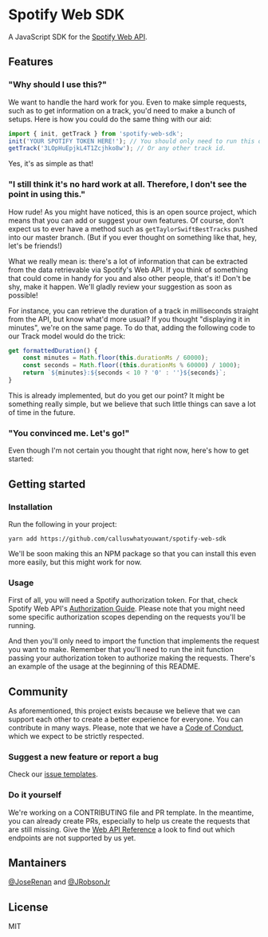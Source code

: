 # Spotify Web SDK

A JavaScript SDK for the [Spotify Web API](https://developer.spotify.com/documentation/web-api/).

## Features

### "Why should I use this?"

We want to handle the hard work for you.
Even to make simple requests, such as to get information on a track, you'd need to make a bunch of setups.
Here is how you could do the same thing with our aid:

```javascript
import { init, getTrack } from 'spotify-web-sdk';
init('YOUR SPOTIFY TOKEN HERE!'); // You should only need to run this once.
getTrack('3LOpHuEpjkL4T1Zcjhko8w'); // Or any other track id.
```

Yes, it's as simple as that!

### "I still think it's no hard work at all. Therefore, I don't see the point in using this."

How rude!
As you might have noticed, this is an open source project, which means that you can add or suggest your own features.
Of course, don't expect us to ever have a method such as `getTaylorSwiftBestTracks` pushed into our master branch.
(But if you ever thought on something like that, hey, let's be friends!)

What we really mean is: there's a lot of information that can be extracted from the data retrievable via Spotify's Web API.
If you think of something that could come in handy for you and also other people, that's it! Don't be shy, make it happen.
We'll gladly review your suggestion as soon as possible!

For instance, you can retrieve the duration of a track in milliseconds straight from the API, but know what'd more usual?
If you thought "displaying it in minutes", we're on the same page.
To do that, adding the following code to our Track model would do the trick:

```javascript
get formattedDuration() {
    const minutes = Math.floor(this.durationMs / 60000);
    const seconds = Math.floor((this.durationMs % 60000) / 1000);
    return `${minutes}:${seconds < 10 ? '0' : ''}${seconds}`;
}
```

This is already implemented, but do you get our point?
It might be something really simple, but we believe that such little things can save a lot of time in the future.

### "You convinced me. Let's go!"

Even though I'm not certain you thought that right now, here's how to get started:

## Getting started

### Installation

Run the following in your project:

`yarn add https://github.com/calluswhatyouwant/spotify-web-sdk`

We'll be soon making this an NPM package so that you can install this even more easily, but this might work for now.

### Usage

First of all, you will need a Spotify authorization token.
For that, check Spotify Web API's [Authorization Guide](https://developer.spotify.com/documentation/general/guides/authorization-guide/).
Please note that you might need some specific authorization scopes depending on the requests you'll be running.

And then you'll only need to import the function that implements the request you want to make.
Remember that you'll need to run the init function passing your authorization token to authorize making the requests.
There's an example of the usage at the beginning of this README.

## Community

As aforementioned, this project exists because we believe that we can support each other to create a better experience for everyone.
You can contribute in many ways.
Please, note that we have a [Code of Conduct](.github/CODE_OF_CONDUCT.md), which we expect to be strictly respected.

### Suggest a new feature or report a bug

Check our [issue templates](.github/ISSUE_TEMPLATE).

### Do it yourself

We're working on a CONTRIBUTING file and PR template.
In the meantime, you can already create PRs, especially to help us create the requests that are still missing.
Give the [Web API Reference](https://developer.spotify.com/documentation/web-api/reference/) a look to find out which endpoints are not supported by us yet.

## Mantainers

[@JoseRenan](http://github.com/JoseRenan) and [@JRobsonJr](http://github.com/JRobsonJr)

## License

MIT
